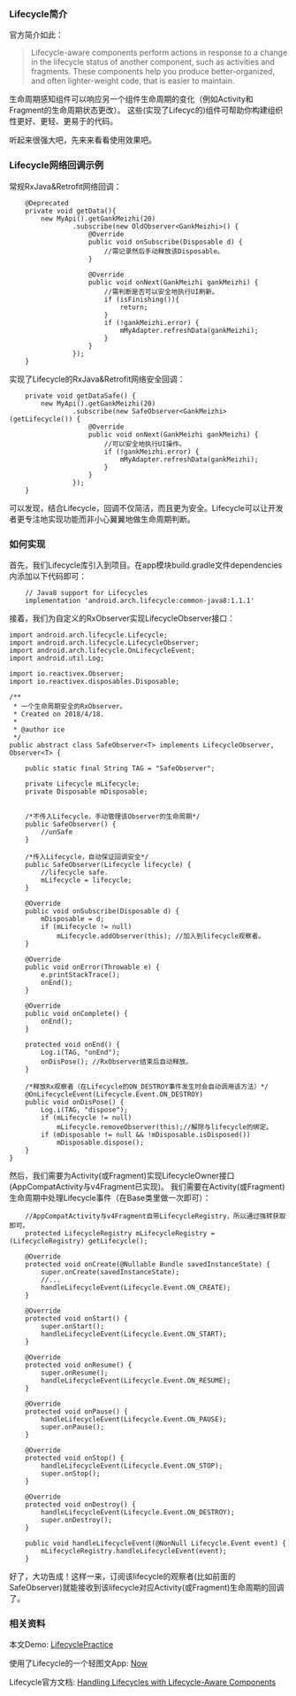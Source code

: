 ### Lifecycle简介
官方简介如此：
> Lifecycle-aware components perform actions in response to a change in the lifecycle status of another component, such as activities and fragments. These components help you produce better-organized, and often lighter-weight code, that is easier to maintain.

生命周期感知组件可以响应另一个组件生命周期的变化（例如Activity和Fragment的生命周期状态更改）。 这些(实现了Lifecyc的)组件可帮助你构建组织性更好、更轻、更易于的代码。

听起来很强大吧，先来来看看使用效果吧。

### Lifecycle网络回调示例
常规RxJava&Retrofit网络回调：
```
    @Deprecated
    private void getData(){
        new MyApi().getGankMeizhi(20)
                .subscribe(new OldObserver<GankMeizhi>() {
                    @Override
                    public void onSubscribe(Disposable d) {
                        //需记录然后手动释放该Disposable。
                    }

                    @Override
                    public void onNext(GankMeizhi gankMeizhi) {
                        //需判断是否可以安全地执行UI刷新。
                        if (isFinishing()){
                            return;
                        }
                        if (!gankMeizhi.error) {
                            mMyAdapter.refreshData(gankMeizhi);
                        }
                    }
                });
    }
```
实现了Lifecycle的RxJava&Retrofit网络安全回调：
```
    private void getDataSafe() {
        new MyApi().getGankMeizhi(20)
                .subscribe(new SafeObserver<GankMeizhi>(getLifecycle()) {
                    @Override
                    public void onNext(GankMeizhi gankMeizhi) {
                        //可以安全地执行UI操作。
                        if (!gankMeizhi.error) {
                            mMyAdapter.refreshData(gankMeizhi);
                        }
                    }
                });
    }
```
可以发现，结合Lifecycle，回调不仅简洁，而且更为安全。Lifecycle可以让开发者更专注地实现功能而非小心翼翼地做生命周期判断。
### 如何实现
首先，我们Lifecycle库引入到项目。在app模块build.gradle文件dependencies内添加以下代码即可：
```
    // Java8 support for Lifecycles
    implementation 'android.arch.lifecycle:common-java8:1.1.1'
```

接着，我们为自定义的RxObserver实现LifecycleObserver接口：
```
import android.arch.lifecycle.Lifecycle;
import android.arch.lifecycle.LifecycleObserver;
import android.arch.lifecycle.OnLifecycleEvent;
import android.util.Log;

import io.reactivex.Observer;
import io.reactivex.disposables.Disposable;

/**
 * 一个生命周期安全的RxObserver。
 * Created on 2018/4/18.
 *
 * @author ice
 */
public abstract class SafeObserver<T> implements LifecycleObserver, Observer<T> {

    public static final String TAG = "SafeObserver";

    private Lifecycle mLifecycle;
    private Disposable mDisposable;


    /*不传入Lifecycle，手动管理该Observer的生命周期*/
    public SafeObserver() {
        //unSafe
    }

    /*传入Lifecycle，自动保证回调安全*/
    public SafeObserver(Lifecycle lifecycle) {
        //lifecycle safe.
        mLifecycle = lifecycle;
    }

    @Override
    public void onSubscribe(Disposable d) {
        mDisposable = d;
        if (mLifecycle != null)
            mLifecycle.addObserver(this); //加入到lifecycle观察者。
    }

    @Override
    public void onError(Throwable e) {
        e.printStackTrace();
        onEnd();
    }

    @Override
    public void onComplete() {
        onEnd();
    }

    protected void onEnd() {
        Log.i(TAG, "onEnd");
        onDisPose(); //RxObserver结束后自动释放。
    }

    /*释放Rx观察者（在Lifecycle的ON_DESTROY事件发生时会自动调用该方法）*/
    @OnLifecycleEvent(Lifecycle.Event.ON_DESTROY)
    public void onDisPose() {
        Log.i(TAG, "dispose");
        if (mLifecycle != null)
            mLifecycle.removeObserver(this);//解除与lifecycle的绑定。
        if (mDisposable != null && !mDisposable.isDisposed())
            mDisposable.dispose();
    }
}
```
然后，我们需要为Activity(或Fragment)实现LifecycleOwner接口(AppCompatActivity与v4Fragment已实现)。
我们需要在Activity(或Fragment)生命周期中处理Lifecycle事件（在Base类里做一次即可）：
```
    //AppCompatActivity与v4Fragment自带LifecycleRegistry，所以通过强转获取即可。
    protected LifecycleRegistry mLifecycleRegistry = (LifecycleRegistry) getLifecycle();

    @Override
    protected void onCreate(@Nullable Bundle savedInstanceState) {
        super.onCreate(savedInstanceState);
        //...
        handleLifecycleEvent(Lifecycle.Event.ON_CREATE);
    }

    @Override
    protected void onStart() {
        super.onStart();
        handleLifecycleEvent(Lifecycle.Event.ON_START);
    }

    @Override
    protected void onResume() {
        super.onResume();
        handleLifecycleEvent(Lifecycle.Event.ON_RESUME);
    }

    @Override
    protected void onPause() {
        handleLifecycleEvent(Lifecycle.Event.ON_PAUSE);
        super.onPause();
    }

    @Override
    protected void onStop() {
        handleLifecycleEvent(Lifecycle.Event.ON_STOP);
        super.onStop();
    }

    @Override
    protected void onDestroy() {
        handleLifecycleEvent(Lifecycle.Event.ON_DESTROY);
        super.onDestroy();
    }

    public void handleLifecycleEvent(@NonNull Lifecycle.Event event) {
        mLifecycleRegistry.handleLifecycleEvent(event);
    }
```
好了，大功告成！这样一来，订阅该lifecycle的观察者(比如前面的SafeObserver)就能接收到该lifecycle对应Activity(或Fragment)生命周期的回调了。

### 相关资料
本文Demo: [LifecyclePractice](https://github.com/XunMengWinter/LifecyclePractice)

使用了Lifecycle的一个轻图文App: [Now](https://github.com/XunMengWinter/Now)

Lifecycle官方文档: [Handling Lifecycles with Lifecycle-Aware Components](https://developer.android.com/topic/libraries/architecture/lifecycle.html)


